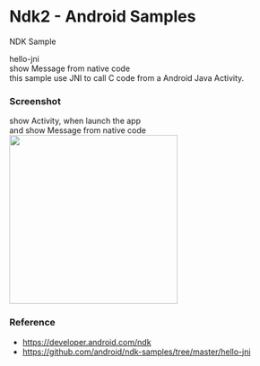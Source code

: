 Ndk2 - Android Samples
===============

NDK Sample <br/>

hello-jni <br/>
show Message from native code <br/>
this sample use JNI to call C code from a Android Java Activity. <br/>

### Screenshot <br/>
show Activity, when launch the app <br/>
and show Message from native code <br/>
<image src="https://raw.githubusercontent.com/ohwada/Android_Samples/master/Ndk2/screenshot/ndk2_main.png" width="300" /><br/>

### Reference <br/>
- https://developer.android.com/ndk
- https://github.com/android/ndk-samples/tree/master/hello-jni

